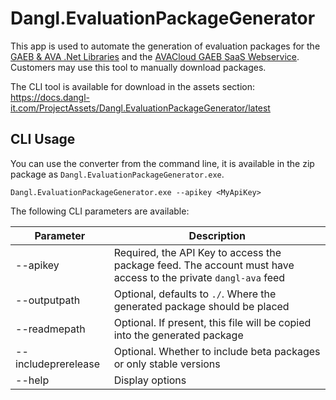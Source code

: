 # Dangl.EvaluationPackageGenerator

This app is used to automate the generation of evaluation packages for the [GAEB & AVA .Net Libraries](https://www.dangl-it.com/products/gaeb-ava-net-library/) and
the [AVACloud GAEB SaaS Webservice](https://www.dangl-it.com/products/avacloud-gaeb-saas/). Customers may use this tool to manually download packages.

The CLI tool is available for download in the assets section:  
https://docs.dangl-it.com/ProjectAssets/Dangl.EvaluationPackageGenerator/latest

## CLI Usage

You can use the converter from the command line, it is available in the zip package as `Dangl.EvaluationPackageGenerator.exe`.

    Dangl.EvaluationPackageGenerator.exe --apikey <MyApiKey>

The following CLI parameters are available:

| Parameter | Description |
|-----------|-------------|
| --apikey        | Required, the API Key to access the package feed. The account must have access to the private `dangl-ava` feed |
| --outputpath        | Optional, defaults to `./`. Where the generated package should be placed |
| --readmepath | Optional. If present, this file will be copied into the generated package |
| --includeprerelease | Optional. Whether to include beta packages or only stable versions|
| --help    | Display options |
